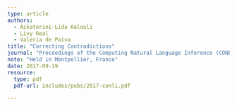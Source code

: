 ```yaml
---
type: article
authors:
  - Aikaterini-Lida Kalouli
  - Livy Real
  - Valeria de Paiva
title: "Correcting Contradictions"
journal: "Proceedings of the Computing Natural Language Inference (CONLI) Workshop"
note: "Held in Montpellier, France"
date: 2017-09-19
resource:
  type: pdf
  pdf-url: includes/pubs/2017-conli.pdf

---
```

